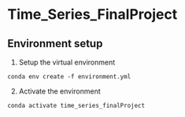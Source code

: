 # Time_Series_FinalProject

## Environment setup

1. Setup the virtual environment

```
conda env create -f environment.yml
```

2. Activate the  environment

```
conda activate time_series_finalProject
```
